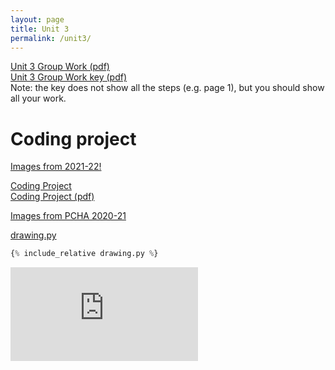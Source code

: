 ```yaml
---
layout: page
title: Unit 3
permalink: /unit3/
---
```



[Unit 3 Group Work (pdf)](pcha_unit3_group.pdf)  
[Unit 3 Group Work key (pdf)](pcha_unit3_group_key.pdf)  
Note: the key does not show all the steps (e.g. page 1), but you should
show all your work.

# Coding project

[Images from 2021-22!](projects)

[Coding Project](coding_project)  
[Coding Project (pdf)](pcha_coding_project.pdf)

[Images from PCHA 2020-21](http://stem.marlborough.org/blog/pcha-coding-2020/)

[drawing.py](drawing.py)

```python
{% include_relative drawing.py %}
```

<iframe class="video" src="https://www.youtube.com/embed/6dFUTAjeOk0" title="YouTube video player" frameborder="0" allow="accelerometer; autoplay; clipboard-write; encrypted-media; gyroscope; picture-in-picture" allowfullscreen></iframe>

